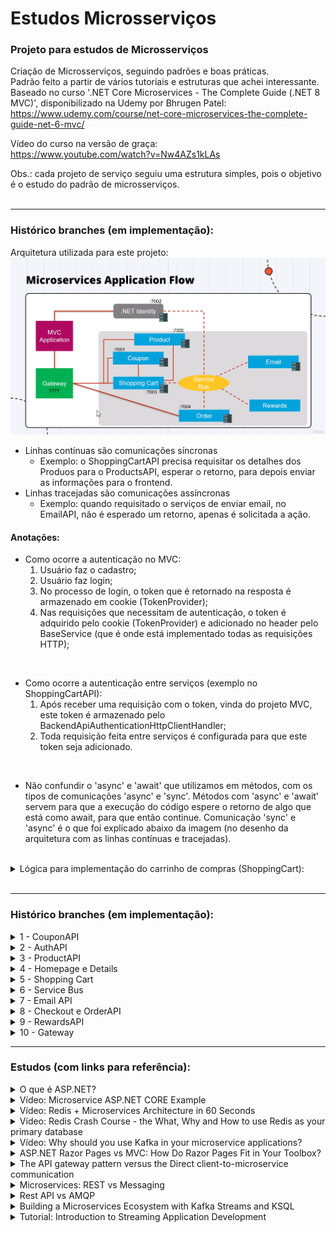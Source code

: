# Estudos Microsserviços

### Projeto para estudos de Microsserviços

Criação de Microsserviços, seguindo padrões e boas práticas. </br>
Padrão feito a partir de vários tutoriais e estruturas que achei interessante. </br>
Baseado no curso '.NET Core Microservices - The Complete Guide (.NET 8 MVC)', disponibilizado na Udemy por Bhrugen Patel:
</br>
https://www.udemy.com/course/net-core-microservices-the-complete-guide-net-6-mvc/


Vídeo do curso na versão de graça:
</br>
https://www.youtube.com/watch?v=Nw4AZs1kLAs
</br>

Obs.: cada projeto de serviço seguiu uma estrutura simples, pois o objetivo é o estudo do padrão de microsserviços.
</br>
</br>

---
### Histórico branches (em implementação):

Arquitetura utilizada para este projeto:
<img src="udemy-microservice.png" alt="imagem arquitetura microsserviços"></img>
- Linhas contínuas são comunicações síncronas
  - Exemplo: o ShoppingCartAPI precisa requisitar os detalhes dos Produos para o ProductsAPI, esperar o retorno, para depois enviar as informações para o frontend.
- Linhas tracejadas são comunicações assíncronas
  - Exemplo: quando requisitado o serviços de enviar email, no EmailAPI, não é esperado um retorno, apenas é solicitada a ação.

#### Anotações:
- Como ocorre a autenticação no MVC:
  1. Usuário faz o cadastro;
  2. Usuário faz login;
  3. No processo de login, o token que é retornado na resposta é armazenado em cookie (TokenProvider);
  4. Nas requisições que necessitam de autenticação, o token é adquirido pelo cookie (TokenProvider) e adicionado no header pelo BaseService (que é onde está implementado todas as requisições HTTP);

</br >

- Como ocorre a autenticação entre serviços (exemplo no ShoppingCartAPI):
  1. Após receber uma requisição com o token, vinda do projeto MVC, este token é armazenado pelo BackendApiAuthenticationHttpClientHandler;
  2. Toda requisição feita entre serviços é configurada para que este token seja adicionado.

</br >

- Não confundir o 'async' e 'await' que utilizamos em métodos, com os tipos de comunicações 'async' e 'sync'. Métodos com 'async' e 'await' servem para que a execução do código espere o retorno de algo que está como await, para que então continue. Comunicação 'sync' e 'async' é o que foi explicado abaixo da imagem (no desenho da arquitetura com as linhas contínuas e tracejadas).

</br >

<details>
<summary>Lógica para implementação do carrinho de compras (ShoppingCart):</summary>
<img src="udemy-microservice-shoppingcart-logic.png" alt="imagem arquitetura microsserviços"></img>
</details>

</br >

---
### Histórico branches (em implementação):

<details>
<summary>1 - CouponAPI</summary>
<ul>
  <li>Implementado estrutura base com projetos e pastas;</li>
  <li>Implementado API para Coupon;</li>
</ul> 
</details>

<details>
<summary>2 - AuthAPI</summary>
<ul>
    <li>Implementado API para Auth;</li>
    <li>Implementado autenticação com Token JWT.</li>
</ul> 
</details>

<details>
<summary>3 - ProductAPI</summary>
<ul>
    <li>Implementado API para Product.</li>
</ul> 
</details>

<details>
<summary>4 - Homepage e Details</summary>
<ul>
  <li>Implementado view da Homepage com cards de Products e a view de Details para detalhes do produto com botão de adicionar no carrinho.</li>
</ul> 
</details>

<details>
<summary>5 - Shopping Cart</summary>
<ul>
  <li>Implementado API para ShoppingCart.</li>
</ul> 
</details>

<details>
<summary>6 - Service Bus</summary>
<ul>
  <li></li>
</ul> 
</details>

<details>
<summary>7 - Email API</summary>
<ul>
  <li></li>
</ul> 
</details>

<details>
<summary>8 - Checkout e OrderAPI</summary>
<ul>
  <li></li>
</ul> 
</details>

<details>
<summary>9 - RewardsAPI</summary>
<ul>
  <li></li>
</ul> 
</details>

<details>
<summary>10 - Gateway</summary>
<ul>
  <li></li>
</ul> 
</details>

---

### Estudos (com links para referência):

<details>
<summary>O que é ASP.NET?</summary>
https://dotnet.microsoft.com/pt-br/learn/aspnet/what-is-aspnet
</details>

<details>
<summary>Vídeo: Microservice ASP.NET CORE Example</summary>
https://www.youtube.com/watch?v=6grbaE9fnUU
</details>

<details>
<summary>Vídeo: Redis + Microservices Architecture in 60 Seconds</summary>
https://www.youtube.com/watch?v=Su5l3XtimLw
</details>

<details>
<summary>Vídeo: Redis Crash Course - the What, Why and How to use Redis as your primary database</summary>
https://www.youtube.com/watch?v=OqCK95AS-YE
</details>

<details>
<summary>Vídeo: Why should you use Kafka in your microservice applications?</summary>
https://www.youtube.com/watch?v=cv5vqi5O9bY
</details>

<details>
<summary>ASP.NET Razor Pages vs MVC: How Do Razor Pages Fit in Your Toolbox?</summary>
https://stackify.com/asp-net-razor-pages-vs-mvc/
</details>

<details>
<summary>The API gateway pattern versus the Direct client-to-microservice communication</summary>
https://learn.microsoft.com/en-us/dotnet/architecture/microservices/architect-microservice-container-applications/direct-client-to-microservice-communication-versus-the-api-gateway-pattern
</details>

<details>
<summary>Microservices: REST vs Messaging</summary>
https://stackoverflow.com/questions/41010290/microservices-rest-vs-messaging
</details>

<details>
<summary>Rest API vs AMQP</summary>
https://stackoverflow.com/questions/59478191/rest-api-vs-amqp
</details>

<details>
<summary>Building a Microservices Ecosystem with Kafka Streams and KSQL</summary>
https://www.confluent.io/blog/building-a-microservices-ecosystem-with-kafka-streams-and-ksql/
</details>

<details>
<summary>Tutorial: Introduction to Streaming Application Development</summary>
https://docs.confluent.io/platform/current/tutorials/examples/microservices-orders/docs/index.html
</details>